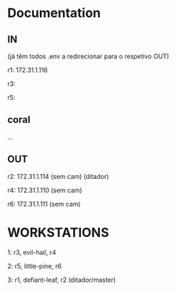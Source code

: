 # Documentation

## IN

(já têm todos .env a redirecionar para o respetivo OUT)

r1: 172.31.1.116

r3:

r5:

## coral

...

## OUT

r2: 172.31.1.114 (sem cam) (ditador)

r4: 172.31.1.110 (sem cam)

r6: 172.31.1.111 (sem cam)


# WORKSTATIONS

1: r3, evil-hail, r4

2: r5, little-pine, r6

3: r1, defiant-leaf, r2 (ditador/master)
